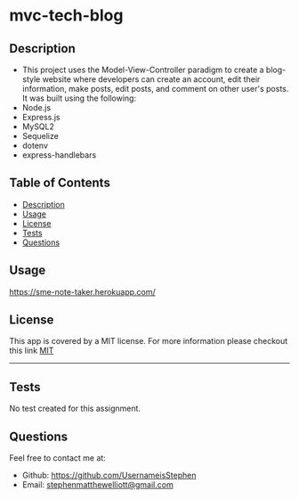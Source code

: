 # mvc-tech-blog

## Description

* This project uses the Model-View-Controller paradigm to create a blog-style website where developers can create an account, edit their information, make posts, edit posts, and comment on other user's posts. It was built using the following:
* Node.js
* Express.js
* MySQL2
* Sequelize
* dotenv
* express-handlebars


## Table of Contents
* [Description](#description)
* [Usage](#usage)
* [License](#license)
* [Tests](#tests)
* [Questions](#questions)


## Usage

https://sme-note-taker.herokuapp.com/

## License

This app is covered by a MIT license. For more information please checkout this link [MIT](https://opensource.org/licenses/MIT)

---


## Tests


No test created for this assignment.



## Questions
Feel free to contact me at:
- Github: https://github.com/UsernameisStephen
- Email: stephenmatthewelliott@gmail.com
